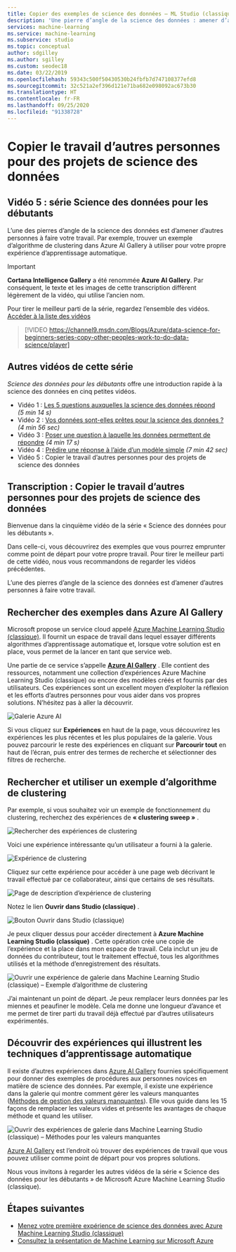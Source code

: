 ```yaml
---
title: Copier des exemples de science des données – ML Studio (classique) – Azure
description: 'Une pierre d’angle de la science des données : amener d’autres personnes à faire votre travail. Obtenez des exemples d’apprentissage automatique à partir d’Azure AI Gallery.'
services: machine-learning
ms.service: machine-learning
ms.subservice: studio
ms.topic: conceptual
author: sdgilley
ms.author: sgilley
ms.custom: seodec18
ms.date: 03/22/2019
ms.openlocfilehash: 59343c500f50430530b24fbfb7d747108377efd8
ms.sourcegitcommit: 32c521a2ef396d121e71ba682e098092ac673b30
ms.translationtype: HT
ms.contentlocale: fr-FR
ms.lasthandoff: 09/25/2020
ms.locfileid: "91338728"
---
```

# <a name="copy-other-peoples-work-to-do-data-science"></a>Copier le travail d’autres personnes pour des projets de science des données
## <a name="video-5-data-science-for-beginners-series"></a>Vidéo 5 : série Science des données pour les débutants
L’une des pierres d’angle de la science des données est d’amener d’autres personnes à faire votre travail. Par exemple, trouver un exemple d’algorithme de clustering dans Azure AI Gallery à utiliser pour votre propre expérience d’apprentissage automatique.

> [!IMPORTANT]
> **Cortana Intelligence Gallery** a été renommée **Azure AI Gallery**. Par conséquent, le texte et les images de cette transcription diffèrent légèrement de la vidéo, qui utilise l’ancien nom.
>

Pour tirer le meilleur parti de la série, regardez l’ensemble des vidéos. [Accéder à la liste des vidéos](#other-videos-in-this-series)
<br>

> [!VIDEO https://channel9.msdn.com/Blogs/Azure/data-science-for-beginners-series-copy-other-peoples-work-to-do-data-science/player]
>
>

## <a name="other-videos-in-this-series"></a>Autres vidéos de cette série
*Science des données pour les débutants* offre une introduction rapide à la science des données en cinq petites vidéos.

* Vidéo 1 : [Les 5 questions auxquelles la science des données répond](data-science-for-beginners-the-5-questions-data-science-answers.md) *(5 min 14 s)*
* Vidéo 2 : [Vos données sont-elles prêtes pour la science des données ?](data-science-for-beginners-is-your-data-ready-for-data-science.md) *(4 min 56 sec)*
* Vidéo 3 : [Poser une question à laquelle les données permettent de répondre](data-science-for-beginners-ask-a-question-you-can-answer-with-data.md) *(4 min 17 s)*
* Vidéo 4 : [Prédire une réponse à l’aide d’un modèle simple](data-science-for-beginners-predict-an-answer-with-a-simple-model.md) *(7 min 42 sec)*
* Vidéo 5 : Copier le travail d’autres personnes pour des projets de science des données

## <a name="transcript-copy-other-peoples-work-to-do-data-science"></a>Transcription : Copier le travail d’autres personnes pour des projets de science des données
Bienvenue dans la cinquième vidéo de la série « Science des données pour les débutants ».

Dans celle-ci, vous découvrirez des exemples que vous pourrez emprunter comme point de départ pour votre propre travail. Pour tirer le meilleur parti de cette vidéo, nous vous recommandons de regarder les vidéos précédentes.

L’une des pierres d’angle de la science des données est d’amener d’autres personnes à faire votre travail.

## <a name="find-examples-in-the-azure-ai-gallery"></a>Rechercher des exemples dans Azure AI Gallery

Microsoft propose un service cloud appelé [Azure Machine Learning Studio (classique)](https://azure.microsoft.com/services/machine-learning-studio/). Il fournit un espace de travail dans lequel essayer différents algorithmes d’apprentissage automatique et, lorsque votre solution est en place, vous permet de la lancer en tant que service web.

Une partie de ce service s’appelle **[Azure AI Gallery](https://gallery.azure.ai/)** . Elle contient des ressources, notamment une collection d’expériences Azure Machine Learning Studio (classique) ou encore des modèles créés et fournis par des utilisateurs. Ces expériences sont un excellent moyen d’exploiter la réflexion et les efforts d’autres personnes pour vous aider dans vos propres solutions. N’hésitez pas à aller la découvrir.

![Galerie Azure AI](./media/data-science-for-beginners-copy-other-peoples-work-to-do-data-science/azure-ai-gallery.png)

Si vous cliquez sur **Expériences** en haut de la page, vous découvrirez les expériences les plus récentes et les plus populaires de la galerie. Vous pouvez parcourir le reste des expériences en cliquant sur **Parcourir tout** en haut de l’écran, puis entrer des termes de recherche et sélectionner des filtres de recherche.

## <a name="find-and-use-a-clustering-algorithm-example"></a>Rechercher et utiliser un exemple d’algorithme de clustering
Par exemple, si vous souhaitez voir un exemple de fonctionnement du clustering, recherchez des expériences de **« clustering sweep »** .

![Rechercher des expériences de clustering](./media/data-science-for-beginners-copy-other-peoples-work-to-do-data-science/search-for-clustering-experiments.png)

Voici une expérience intéressante qu’un utilisateur a fourni à la galerie.

![Expérience de clustering](./media/data-science-for-beginners-copy-other-peoples-work-to-do-data-science/clustering-experiment.png)

Cliquez sur cette expérience pour accéder à une page web décrivant le travail effectué par ce collaborateur, ainsi que certains de ses résultats.

![Page de description d’expérience de clustering](./media/data-science-for-beginners-copy-other-peoples-work-to-do-data-science/clustering-experiment-description-page.png)

Notez le lien **Ouvrir dans Studio (classique)** .

![Bouton Ouvrir dans Studio (classique)](./media/data-science-for-beginners-copy-other-peoples-work-to-do-data-science/open-in-studio.png)

Je peux cliquer dessus pour accéder directement à **Azure Machine Learning Studio (classique)** . Cette opération crée une copie de l’expérience et la place dans mon espace de travail. Cela inclut un jeu de données du contributeur, tout le traitement effectué, tous les algorithmes utilisés et la méthode d’enregistrement des résultats.

![Ouvrir une expérience de galerie dans Machine Learning Studio (classique) – Exemple d’algorithme de clustering](./media/data-science-for-beginners-copy-other-peoples-work-to-do-data-science/cluster-experiment-open-in-studio.png)

J’ai maintenant un point de départ. Je peux remplacer leurs données par les miennes et peaufiner le modèle. Cela me donne une longueur d’avance et me permet de tirer parti du travail déjà effectué par d’autres utilisateurs expérimentés.

## <a name="find-experiments-that-demonstrate-machine-learning-techniques"></a>Découvrir des expériences qui illustrent les techniques d’apprentissage automatique
Il existe d’autres expériences dans [Azure AI Gallery](https://gallery.azure.ai) fournies spécifiquement pour donner des exemples de procédures aux personnes novices en matière de science des données. Par exemple, il existe une expérience dans la galerie qui montre comment gérer les valeurs manquantes ([Méthodes de gestion des valeurs manquantes](https://gallery.azure.ai/Experiment/Methods-for-handling-missing-values-1)). Elle vous guide dans les 15 façons de remplacer les valeurs vides et présente les avantages de chaque méthode et quand les utiliser.

![Ouvrir des expériences de galerie dans Machine Learning Studio (classique) – Méthodes pour les valeurs manquantes](./media/data-science-for-beginners-copy-other-peoples-work-to-do-data-science/experiment-methods-for-handling-missing-values.png)

[Azure AI Gallery](https://gallery.azure.ai) est l’endroit où trouver des expériences de travail que vous pouvez utiliser comme point de départ pour vos propres solutions.

Nous vous invitons à regarder les autres vidéos de la série « Science des données pour les débutants » de Microsoft Azure Machine Learning Studio (classique).

## <a name="next-steps"></a>Étapes suivantes
* [Menez votre première expérience de science des données avec Azure Machine Learning Studio (classique)](create-experiment.md)
* [Consultez la présentation de Machine Learning sur Microsoft Azure](/azure/machine-learning/overview-what-is-azure-ml)

